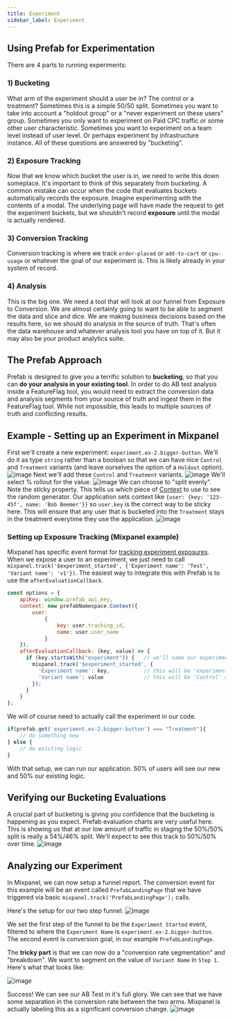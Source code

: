 ```yaml
---
title: Experiment
sidebar_label: Experiment
---
```


## Using Prefab for Experimentation

There are 4 parts to running experiments:

### 1) Bucketing
What arm of the experiment should a user be in? The control or a treatment? Sometimes this is a simple 50/50 split. Sometimes you want to take into account a "holdout group" or a "never experiment on these users" group. Sometimes you only want to experiment on Paid CPC traffic or some other user characteristic. Sometimes you want to experiment on a team level instead of user level. Or perhaps experiment by infrastructure instance. All of these questions are answered by "bucketing".

### 2) Exposure Tracking
Now that we know which bucket the user is in, we need to write this down someplace. It's important to think of this separately from bucketing. A common mistake can occur when the code that evaluates buckets automatically records the exposure. Imagine experimenting with the contents of a modal. The underlying page will have made the request to get the experiment buckets, but we shouldn't record **exposure** until the modal is actually rendered. 

### 3) Conversion Tracking
Conversion tracking is where we track `order-placed` or `add-to-cart` or `cpu-usage` or whatever the goal of our experiment is. This is likely already in your system of record.

### 4) Analysis
This is the big one. We need a tool that will look at our funnel from Exposure to Conversion. We are almost certainly going to want to be able to segment the data and slice and dice. We are making business decisions based on the results here, so we should do analysis in the source of truth. That's often the data warehouse and whatever analysis tool you have on top of it. But it may also be your product analytics suite.

## The Prefab Approach
Prefab is designed to give you a terrific solution to **bucketing**, so that you can **do your analysis in your existing tool**. In order to do AB test analysis inside a FeatureFlag tool, you would need to extract the conversion data and analysis segments from your source of truth and ingest them in the FeatureFlag tool. While not impossible, this leads to multiple sources of truth and conflicting results.


## Example - Setting up an Experiment in Mixpanel

First we'll create a new experiment: `experiment.ex-2.bigger-button`. We'll do it as type `string` rather than a boolean so that we can have nice `Control` and `Treatment` variants (and leave ourselves the option of a `Holdout` option).
![image](/img/docs/how-tos/exp-prefab-create.jpg)
Next we'll add these `Control` and `Treatment` variants.
![image](/img/docs/how-tos/exp-prefab-variants.jpg)
We'll select % rollout for the value. 
![image](/img/docs/how-tos/exp-prefab-percent-rollout.jpg)
We can choose to "split evenly". Note the sticky property. This tells us which piece of [Context](/docs/explanations/concepts/context.md) to use to see the random generator. Our application sets context like `{user: {key: '123-45f', name: 'Bob Beemer'}}` so `user.key` is the correct way to be sticky here. This will ensure that any user that is bucketed into the `Treatment` stays in the treatment everytime they use the application.
![image](/img/docs/how-tos/exp-prefab-split-evenly.jpg)

### Setting up Exposure Tracking (Mixpanel example)

Mixpanel has specific event format for [tracking experiment exposures](https://docs.mixpanel.com/docs/reports/apps/experiments#add-experiments-to-an-implementation). When we expose a user to an experiment, we just need to call `mixpanel.track('$experiment_started', {'Experiment name': 'Test', 'Variant name': 'v1'})`. The easiest way to integrate this with Prefab is to use the `afterEvaluationCallback`. 

```javascript
const options = {
    apiKey: window.prefab_api_key,
    context: new prefabNamespace.Context({
        user:
            {
                key: user.tracking_id,
                name: user.user_name
            }
    }),
    afterEvaluationCallback: (key, value) => {
      if (key.startsWith("experiment")) {   // we'll name our experiments to start with 'experiment'
        mixpanel.track('$experiment_started', {
          'Experiment name': key,           // this will be 'experiment.ex-2.bigger-button'
          'Variant name': value             // this will be 'Control' or 'Treatment'
        });
      }
    }
};
```

We will of course need to actually call the experiment in our code. 
```javascript
if(prefab.get('experiment.ex-2.bigger-button') === "Treatment"){
    // do something new
} else {
    // do existing logic
}
```
With that setup, we can run our application. 50% of users will see our new and 50% our existing logic.

## Verifying our Bucketing Evaluations
A crucial part of bucketing is giving you confidence that the bucketing is happening as you expect. Prefab evaluation charts are very useful here. This is showing us that at our low amount of traffic in staging the 50%/50% split is really a 54%/46% split. We'll expect to see this track to 50%/50% over time. 
![image](/img/docs/how-tos//prefab-evaluations.jpg)

## Analyzing our Experiment
In Mixpanel, we can now setup a funnel report. The conversion event for this example will be an event  called `PrefabLandingPage` that we have triggered via basic `mixpanel.track('PrefabLandingPage');` calls. 

Here's the setup for our two step funnel:
![image](/img/docs/how-tos/mixpanel-steps.jpg)

We set the first step of the funnel to be the `Experiment Started` event, filtered to where the `Experiment Name` is `experiment.ex-2.bigger-button`.  The second event is conversion goal, in our example `PrefabLandingPage`. 

The **tricky part** is that we can now do a "conversion rate segmentation" and "breakdown". We want to segment on the value of `Variant Name` in `Step 1`. Here's what that looks like:

![image](/img/docs/how-tos/mixpanel-breakdown.jpg)

Success! We can see our AB Test in it's full glory. We can see that we have some separation in the conversion rate between the two arms. Mixpanel is actually labeling this as a significant conversion change.
![image](/img/docs/how-tos/mixpanel-significant.jpg)


